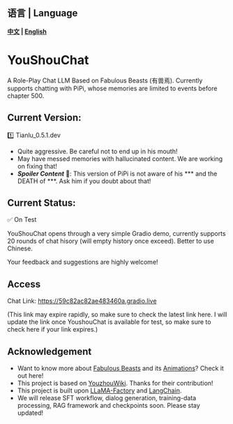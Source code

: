 ## 语言 | Language
**[中文](README.md) | [English](README_EN.md)**


# YouShouChat
A Role-Play Chat LLM Based on Fabulous Beasts (有兽焉). Currently supports chatting with PiPi, whose memories are limited to events before chapter 500.
## Current Version:
:one: Tianlu_0.5.1.dev
  - Quite aggressive. Be careful not to end up in his mouth!
  - May have messed memories with hallucinated content. We are working on fixing that!
  - _**Spoiler Content**_ :no_entry_sign:: This version of PiPi is not aware of his *** and the DEATH of ***. Ask him if you doubt about that!

## Current Status: 
:white_check_mark: On Test

<!-- :no_entry: Service Down, Under Maintainance -->

YouShouChat opens through a very simple Gradio demo, currently supports 20 rounds of chat hisory (will empty history once exceed). Better to use Chinese.

Your feedback and suggestions are highly welcome!
## Access
Chat Link: https://59c82ac82ae483460a.gradio.live

(This link may expire rapidly, so make sure to check the latest link here. I will update the link once YoushouChat is available for test, so make sure to check here if your link expires.)

## Acknowledgement
  - Want to know more about [Fabulous Beasts](https://manga.bilibili.com/detail/mc29329) and its [Animations](https://www.bilibili.com/bangumi/media/md28235647)? Check it out here!
  - This project is based on [YouzhouWiki](https://youshou.wiki/). Thanks for their contribution!
  - This project is built upon [LLaMA-Factory](https://github.com/hiyouga/LLaMA-Factory) and [LangChain](https://python.langchain.com/docs/introduction/).
  - We will release SFT workflow, dialog generation, training-data processing, RAG framework and checkpoints soon. Please stay updated!
